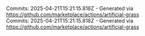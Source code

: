 Commits: 2025-04-21T15:21:15.818Z - Generated via https://github.com/marketplace/actions/artificial-grass
<br>
Commits: 2025-04-21T15:21:15.818Z - Generated via https://github.com/marketplace/actions/artificial-grass
<br>
